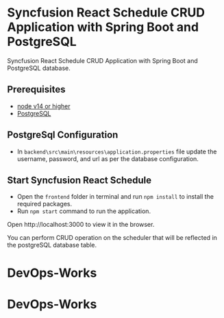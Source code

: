 # Syncfusion React Schedule CRUD Application with Spring Boot and PostgreSQL
Syncfusion React Schedule CRUD Application with Spring Boot and PostgreSQL database.

## Prerequisites
- [node v14 or higher](https://nodejs.org)
- [PostgreSQL](https://www.postgresql.org/)

## PostgreSql Configuration

- In `backend\src\main\resources\application.properties` file update the username, password, and url as per the database configuration.

## Start Syncfusion React Schedule 

- Open the `frontend` folder in terminal and run `npm install` to install the required packages. 
- Run `npm start` command to run the application.

Open http://localhost:3000 to view it in the browser.

You can perform CRUD operation on the scheduler that will be reflected in the postgreSQL database table.
# DevOps-Works
# DevOps-Works
